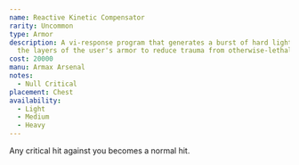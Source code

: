 ```yaml
---
name: Reactive Kinetic Compensator
rarity: Uncommon
type: Armor
description: A vi-response program that generates a burst of hard light between
  the layers of the user's armor to reduce trauma from otherwise-lethal hits.
cost: 20000
manu: Armax Arsenal
notes:
  - Null Critical
placement: Chest
availability:
  - Light
  - Medium
  - Heavy
---
```

Any critical hit against you becomes a normal hit.
